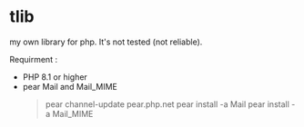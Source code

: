 # tlib
my own library for php. It's not tested (not reliable).

Requirment :
 - PHP 8.1 or higher
 - pear Mail and Mail_MIME
    > pear channel-update pear.php.net
    > pear install -a Mail
    > pear install -a Mail_MIME


